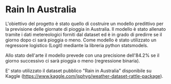 # Rain In Australia


L'obiettivo del progetto è stato quello di costruire un modello predittivo per la previsione delle giornate di pioggia in Australia.
Il modello è stato allenato tramite i dati metereologici forniti dal dataset ed è in grado di predirre se il giorno dopo ci sarà pioggia o meno.
Come modello è stato utilizzato un regressore logistico (Logit) mediante la libreria python statsmodels.

Allo stato dell'arte il modello prevede con una precisione dell'84.2% se il giorno successivo ci sarà pioggia o meno (regressione binaria).

E' stato utilizzato il dataset pubblico "Rain in Australia" disponibile su Kaggle (https://www.kaggle.com/jsphyg/weather-dataset-rattle-package).
